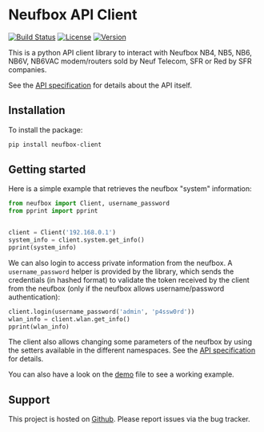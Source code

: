# Neufbox API Client

[![Build Status][build_badge]][travis_link]
[![License][license_badge]][pypi_link]
[![Version][version_badge]][pypi_link]

This is a python API client library to interact with Neufbox NB4, NB5, NB6, NB6V, NB6VAC modem/routers sold by Neuf Telecom, SFR or Red by SFR companies.

See the [API specification][api_spec_link] for details about the API itself.


## Installation

To install the package:
```bash
pip install neufbox-client
```


## Getting started

Here is a simple example that retrieves the neufbox "system" information:
```python
from neufbox import Client, username_password
from pprint import pprint


client = Client('192.168.0.1')
system_info = client.system.get_info()
pprint(system_info)
```

We can also login to access private information from the neufbox. A ` username_password` helper is provided by the library, which sends the credentials (in hashed format) to validate the token received by the client from the neufbox (only if the neufbox allows username/password authentication):
```python
client.login(username_password('admin', 'p4ssw0rd'))
wlan_info = client.wlan.get_info()
pprint(wlan_info)
```

The client also allows changing some parameters of the neufbox by using the setters available in the different namespaces. See the [API specification][api_spec_link] for details.

You can also have a look on the [demo](./demo.py) file to see a working example.


## Support

This project is hosted on [Github][github_link]. Please report issues via the bug tracker.


[github_link]:   https://github.com/sprat/neufbox-client
[travis_link]:   https://travis-ci.com/sprat/neufbox-client
[pypi_link]:     https://pypi.org/project/neufbox-client
[api_spec_link]: https://lafibre.info/sfr-les-news/spec-api-rest-box-de-sfr/?action=dlattach;attach=85818

[build_badge]:   https://travis-ci.com/sprat/neufbox-client.svg?branch=master
[license_badge]: https://img.shields.io/pypi/l/neufbox-client
[version_badge]: https://img.shields.io/pypi/v/neufbox-client
